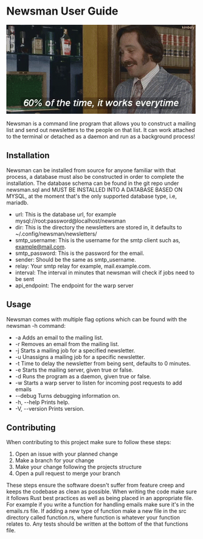 # Newsman User Guide

![anchorman](./UserGuide/images/60everytime.gif)

Newsman is a command line program that allows you to construct a mailing list and send 
out newsletters to the people on that list. It can work attached to the terminal 
or detached as a daemon and run as a background process!

## Installation
Newsman can be installed from source for anyone familiar with that process,
a database must also be constructed in order to complete the installation.
The database schema can be found in the git repo under newsman.sql and 
MUST BE INSTALLED INTO A DATABASE BASED ON MYSQL, at the moment 
that's the only supported database type, i.e, mariadb.

* url: This is the database url, for example mysql://root:password@localhost/newsman 
* dir: This is the directory the newsletters are stored in, it defaults to 
~/.config/newsman/newsletters/
* smtp_username: This is the username for the smtp client such as, 
example@mail.com.
* smtp_password: This is the password for the email.
* sender: Should be the same as smtp_username.
* relay: Your smtp relay for example, mail.example.com.
* interval: The interval in minutes that newsman will check if jobs need to be sent
* api_endpoint: The endpoint for the warp server

## Usage
Newsman comes with multiple flag options which can be found with the newsman -h 
command:

* -a <Email> Adds an email to the mailing list.
* -r <Email> Removes an email from the mailing list. 
* -j <Newsletter Name> Starts a mailing job for a specified newsletter. 
* -u <Newsletter Name> Unassigns a mailing job for a specific newsletter.
* -t <Time> Time to delay the newsletter from being sent, defaults to 0 minutes.
* -e <Execute> Starts the mailing server, given true or false.
* -d <Daemon> Runs the program as a daemon, given true or false. 
* -w <Warp> Starts a warp server to listen for incoming post requests to add emails
* --debug Turns debugging information on.
* -h, --help <Help> Prints help.
* -V, --version <Version> Prints version.

## Contributing
When contributing to this project make sure to follow these steps:

1. Open an issue with your planned change
2. Make a branch for your change
3. Make your change following the projects structure
4. Open a pull request to merge your branch

These steps ensure the software doesn't suffer from feature creep and keeps the 
codebase as clean as possible. When writing the code make sure it follows Rust 
best practices as well as being placed in an appropriate file. For example if 
you write a function for handling emails make sure it's in the emails.rs file. 
If adding a new type of function make a new file in the src directory 
called function.rs, where function is whatever your function 
relates to. Any tests should be written at the bottom of the that functions file.
